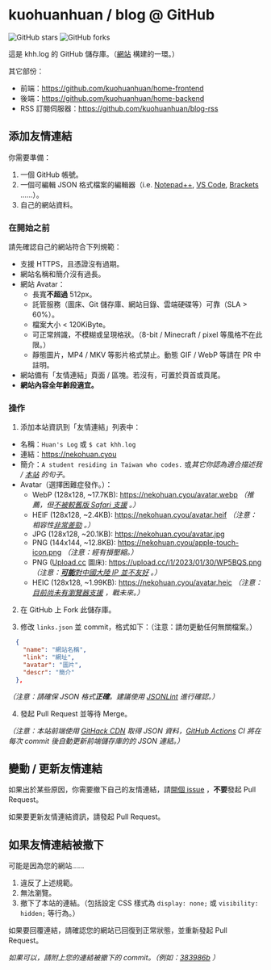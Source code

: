 # kuohuanhuan / blog @ GitHub

![GitHub stars](https://img.shields.io/github/stars/kuohuanhuan/blog?style=for-the-badge)
![GitHub forks](https://img.shields.io/github/forks/kuohuanhuan/blog?style=for-the-badge)

這是 khh.log 的 GitHub 儲存庫。（[網站](https://nekohuan.cyou) 構建的一環。）

其它部份：

- 前端：https://github.com/kuohuanhuan/home-frontend
- 後端：https://github.com/kuohuanhuan/home-backend
- RSS 訂閱伺服器：https://github.com/kuohuanhuan/blog-rss

## 添加友情連結

你需要準備：

1. 一個 GitHub 帳號。
2. 一個可編輯 JSON 格式檔案的編輯器（i.e. [Notepad++](https://notepad-plus-plus.org), [VS Code](https://code.visualstudio.com/), [Brackets](https://brackets.io) ……）。
3. 自己的網站資料。

### 在開始之前

請先確認自己的網站符合下列規範：

- 支援 HTTPS，且憑證沒有過期。
- 網站名稱和簡介沒有過長。
- 網站 Avatar：
  + 長寬**不超過** 512px。
  + 託管服務（圖床、Git 儲存庫、網站目錄、雲端硬碟等）可靠（SLA > 60%）。
  + 檔案大小 < 120KiByte。
  + 可正常辨識，不模糊或呈現格狀。（8-bit / Minecraft / pixel 等風格不在此限。）
  + 靜態圖片，MP4 / MKV 等影片格式禁止。動態 GIF / WebP 等請在 PR 中註明。 
- 網站備有「友情連結」頁面 / 區塊。若沒有，可置於頁首或頁尾。
- **網站內容全年齡段適宜。**

### 操作

1. 添加本站資訊到「友情連結」列表中：

- 名稱：`Huan's Log` 或 `$ cat khh.log`
- 連結：https://nekohuan.cyou
- 簡介：`A student residing in Taiwan who codes.` 或*其它你認為適合描述我 / [本站](https://nekohuan.cyou) 的句子*。
- Avatar（選擇困難症發作。）：
  + WebP (128x128, ~17.7KB): https://nekohuan.cyou/avatar.webp *（推薦，但[不被較舊版 Safari 支援](https://caniuse.com/webp) 。）*
  + HEIF (128x128, ~2.4KB): https://nekohuan.cyou/avatar.heif *（注意：相容性[非常差勁](https://caniuse.com/avif) 。）*
  + JPG (128x128, ~20.1KB): https://nekohuan.cyou/avatar.jpg
  + PNG (144x144, ~12.8KB): https://nekohuan.cyou/apple-touch-icon.png *（注意：經有損壓縮。）*
  + PNG ([Upload.cc](https://upload.cc) 圖床): https://upload.cc/i1/2023/01/30/WP5BQS.png _（注意：[**可能**對中國大陸 IP 並不友好](https://twitter.com/Uploadcc/status/1463519367325356032) 。）_
  + HEIC (128x128, ~1.99KB): https://nekohuan.cyou/avatar.heic *（注意：[目前尚未有瀏覽器支援](https://caniuse.com/heif) ，戰未來。）*

2. 在 GitHub 上 Fork 此儲存庫。

3. 修改 `links.json` 並 commit，格式如下：（注意：請勿更動任何無關檔案。）

```json
  {
    "name": "網站名稱",
    "link": "網址",
    "avatar": "圖片",
    "descr": "簡介"
  },
```

_（注意：請確保 JSON 格式**正確**。建議使用 [JSONLint](https://jsonlint.com) 進行確認。）_

4. 發起 Pull Request 並等待 Merge。

*（注意：本站前端使用 [GitHack CDN](https://raw.githack.com) 取得 JSON 資料，[GitHub Actions](https://github.com/kuohuanhuan/blog/actions) CI 將在每次 commit 後自動更新前端儲存庫的的 JSON 連結。）*

## 變動 / 更新友情連結

如果出於某些原因，你需要撤下自己的友情連結，請[開個 issue](https://github.com/kuohuanhuan/blog/issues/new) ，**不要**發起 Pull Request。

如果要更新友情連結資訊，請發起 Pull Request。

## 如果友情連結被撤下

可能是因為您的網站……

1. 違反了上述規範。
2. 無法瀏覽。
3. 撤下了本站的連結。（包括設定 CSS 樣式為 `display: none;` 或 `visibility: hidden;` 等行為。）

如果要回覆連結，請確認您的網站已回復到正常狀態，並重新發起 Pull Request。

*如果可以，請附上您的連結被撤下的 commit。（例如：[383986b](https://github.com/kuohuanhuan/blog/commit/383986beb39c3a01ffaaa2d3399e3ccbede85d3d) ）*
